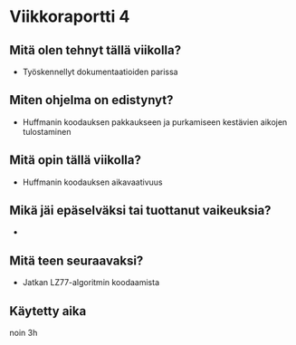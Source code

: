# Viikkoraportti 4

## Mitä olen tehnyt tällä viikolla?
* Työskennellyt dokumentaatioiden parissa

## Miten ohjelma on edistynyt?
* Huffmanin koodauksen pakkaukseen ja purkamiseen kestävien aikojen tulostaminen

## Mitä opin tällä viikolla?
* Huffmanin koodauksen aikavaativuus

## Mikä jäi epäselväksi tai tuottanut vaikeuksia?
-

## Mitä teen seuraavaksi?
* Jatkan LZ77-algoritmin koodaamista

## Käytetty aika
noin 3h